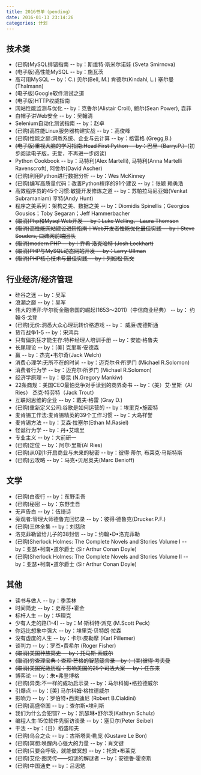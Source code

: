 ```yaml
---
title: 2016书单（pending）
date: 2016-01-13 23:14:26
categories: 计划
---
```


## 技术类
- (已购)MySQL排错指南  -- by：斯维特·斯米尔诺娃 (Sveta Smirnova)
- (电子版)高性能MySQL  -- by：施瓦茨
- 高可用MySQL  -- by：C.) 贝尔(Bell, M.) 肯德尔(Kindahl, L.) 塞尔曼 (Thalmann)
- (电子版)Google软件测试之道
- (电子版)HTTP权威指南
- 网站性能监测与优化  -- by：克鲁尔(Alistair Croll), 鲍尔(Sean Power), 袁菲
- 白帽子讲Web安全  -- by：吴翰清
- Selenium自动化测试指南  -- by：赵卓
- (已购)高性能Linux服务器构建实战  -- by：高俊峰
- (已购)性能之巅:洞悉系统、企业与云计算  -- by：格雷格 (Gregg,B.)
- ~~(电子版)重视大脑的学习指南:Head First Python  -- by：巴里（Barry.P.）~~(初步阅读电子版，无爱，不再进一步阅读)
- Python Cookbook  -- by：马特利(Alex Martelli), 马特利(Anna Martelli Ravenscroft), 阿舍尔(David Ascher)
- (已购)利用Python进行数据分析  -- by：Wes McKinney 
- (已购)编写高质量代码：改善Python程序的91个建议  -- by：张颖 赖勇浩
- 高效程序员的45个习惯:敏捷开发修炼之道  -- by：苏帕拉马尼亚姆(Venkat Subramaniam) 亨特(Andy Hunt) 
- 程序之美系列：架构之美、数据之美  -- by：Diomidis Spinellis；Georgios Gousios；Toby Segaran；Jeff Hammerbacher 
- ~~(取消)Php和Mysql Web开发  -- by：Luke Welling、 Laura Thomson~~
- ~~(取消)高性能网站建设进阶指南：Web开发者性能优化最佳实践  -- by：Steve Souders, 口碑网前端团队~~
- ~~(取消)modern PHP  -- by：乔希·洛克哈特 (Josh Lockhart)~~
- ~~(取消)PHP与MySQL动态网站开发  -- by：Larry UIIman~~
- ~~(取消)PHP核心技术与最佳实践  -- by：列旭松 陈文~~

<!-- more -->

## 行业经济/经济管理
- 硅谷之迷  -- by：吴军
- 浪潮之巅  -- by：吴军
- 伟大的博弈:华尔街金融帝国的崛起(1653～2011)（中信商业经典）  -- by： 约翰·S·戈登
- (已购)无价:洞悉大众心理玩转价格游戏  -- by： 威廉·庞德斯通
- 货币战争1-5  -- by：宋鸿兵
- 只有偏执狂才能生存:特种经理人培训手册  -- by：安迪·格鲁夫
- 长尾理论  -- by：[美] 克里斯·安德森
- 赢  -- by：杰克•韦尔奇(Jack Welch)
- 消费心理学:无所不在的时尚  -- by：迈克尔·R·所罗门 (Michael R.Solomon) 
- 消费者行为学  -- by：迈克尔·所罗门 (Michael R.Solomon) 
- 经济学原理  -- by：曼昆 (N.Gregory Mankiw)
- 22条商规：美国CEO最怕竞争对手读到的商界奇书   -- by：（美）艾·里斯（Al Ries） 杰克·特劳特（Jack Trout）
- 互联网思维的企业  -- by：戴夫·格雷 (Gray D.)
- (已购)重新定义公司:谷歌是如何运营的  -- by：埃里克•施密特
- 麦肯锡工作法:麦肯锡精英的39个工作习惯  -- by：大岛祥誉
- 麦肯锡方法  -- by：艾森·拉塞尔(Ethan M.Rasiel)
- 怪诞行为学  -- by：丹•艾瑞里 
- 专业主义  -- by：大前研一
- (已购)定位  -- by：阿尔·里斯(Al Ries) 
- (已购)从0到1:开启商业与未来的秘密  -- by：彼得·蒂尔, 布莱克·马斯特斯
- (已购)云攻略  -- by：马克•贝尼奥夫(Marc Benioff)

## 文学
- (已购)白夜行  -- by：东野圭吾
- (已购)秘密  -- by：东野圭吾
- 无声告白  -- by：伍绮诗
- 旁观者:管理大师德鲁克回忆录  -- by：彼得·德鲁克(Drucker.P.F.)
- (已购)三体全集  -- by：刘慈欣
- 洛克菲勒留给儿子的38封信  -- by：约翰•D•洛克菲勒
- (已购)Sherlock Holmes: The Complete Novels and Stories Volume I  -- by：亚瑟•柯南•道尔爵士 (Sir Arthur Conan Doyle) 
- (已购)Sherlock Holmes: The Complete Novels and Stories Volume II  -- by：亚瑟•柯南•道尔爵士 (Sir Arthur Conan Doyle)

## 其他
- 读书与做人  -- by：季羡林
- 时间简史  -- by：史蒂芬•霍金
- 标杆人生  -- by：华理克
- 少有人走的路(1-4)  -- by：M·斯科特·派克 (M.Scott Peck) 
- 你远比想象中强大  -- by：埃里克·贝特朗·拉森 
- 没有虚度的人生  -- by：卡尔·皮勒摩 (Karl Pillemer)
- 谈判力  -- by：罗杰•费希尔 (Roger Fisher) 
- ~~(取消)美国种族简史  -- by：托马斯·索威尔~~ 
- ~~(取消)穷查理宝典：查理·芒格的智慧箴言录 – by： (美)彼得·考夫曼~~
- ~~(取消)美国宪政历程：影响美国的25个司法大案  -- by：任东来~~
- 博弈论  -- by：朱•弗登博格
- (已购)异类:不一样的成功启示录  -- by：马尔科姆•格拉德威尔
- 引爆点  -- by：[美] 马尔科姆·格拉德威尔
- 影响力  -- by：罗伯特•西奥迪尼 (Robert B.Cialdini)
- (已购)高盛帝国  -- by：查尔斯•埃利斯
- 我们为什么会犯错?  -- by：凯瑟琳•舒尔茨(Kathryn Schulz)
- 编程人生:15位软件先驱访谈录  -- by：塞贝尔(Peter Seibel)
- 干法  -- by：（日）稻盛和夫
- (已购)乌合之众  -- by：古斯塔夫·勒庞 (Gustave Le Bon)
- (已购)冥想:唤醒内心强大的力量  -- by：肖文键
- (已购)只要会呼吸，就能做冥想  -- by：托宾•布莱克
- (已购)艾伦·图灵传——如谜的解谜者  -- by：安德鲁·霍奇斯
- (已购)中国通史  -- by：吕思勉
